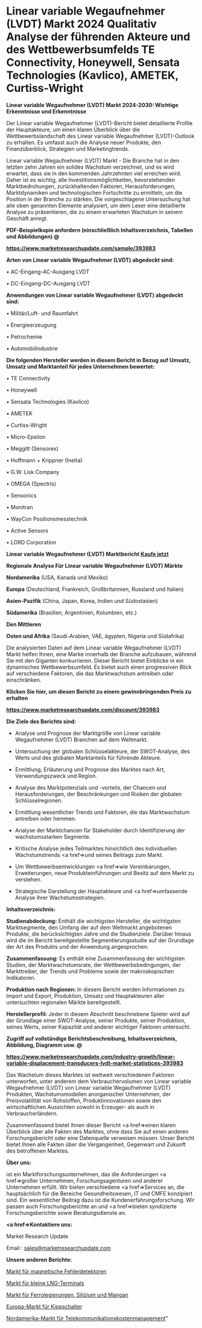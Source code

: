 # Linear variable Wegaufnehmer (LVDT) Markt 2024 Qualitativ Analyse der führenden Akteure und des Wettbewerbsumfelds TE Connectivity, Honeywell, Sensata Technologies (Kavlico), AMETEK, Curtiss-Wright

<strong>Linear variable Wegaufnehmer (LVDT) Markt 2024-2030: Wichtige Erkenntnisse und Erkenntnisse</strong>

Der Linear variable Wegaufnehmer (LVDT)-Bericht bietet detaillierte Profile der Hauptakteure, um einen klaren Überblick über die Wettbewerbslandschaft des Linear variable Wegaufnehmer (LVDT)-Outlook zu erhalten. Es umfasst auch die Analyse neuer Produkte, den Finanzüberblick, Strategien und Marketingtrends.

Linear variable Wegaufnehmer (LVDT) Markt - Die Branche hat in den letzten zehn Jahren ein solides Wachstum verzeichnet, und es wird erwartet, dass sie in den kommenden Jahrzehnten viel erreichen wird. Daher ist es wichtig, alle Investitionsmöglichkeiten, bevorstehenden Marktbedrohungen, zurückhaltenden Faktoren, Herausforderungen, Marktdynamiken und technologischen Fortschritte zu ermitteln, um die Position in der Branche zu stärken. Die vorgeschlagene Untersuchung hat alle oben genannten Elemente analysiert, um dem Leser eine detaillierte Analyse zu präsentieren, die zu einem erwarteten Wachstum in seinem Geschäft anregt.



<strong><b>PDF-Beispielkopie anfordern (einschließlich Inhaltsverzeichnis, Tabellen und Abbildungen) @ </b></strong>

<strong><a href=https://www.marketresearchupdate.com/sample/393983>

<strong>https://www.marketresearchupdate.com/sample/393983</u></a></strong></strong>



<strong>Arten von Linear variable Wegaufnehmer (LVDT) abgedeckt sind:</strong>

• AC-Eingang-AC-Ausgang LVDT

• DC-Eingang-DC-Ausgang LVDT



<strong>Anwendungen von Linear variable Wegaufnehmer (LVDT) abgedeckt sind:</strong>

• Militär/Luft- und Raumfahrt

• Energieerzeugung

• Petrochemie

• Automobilindustrie



<strong>Die folgenden Hersteller werden in diesem Bericht in Bezug auf Umsatz, Umsatz und Marktanteil für jedes Unternehmen bewertet:</strong>

• TE Connectivity

• Honeywell

• Sensata Technologies (Kavlico)

• AMETEK

• Curtiss-Wright

• Micro-Epsilon

• Meggitt (Sensorex)

• Hoffmann + Krippner (Inelta)

• G.W. Lisk Company

• OMEGA (Spectris)

• Sensonics

• Monitran

• WayCon Positionsmesstechnik

• Active Sensors

• LORD Corporation



<strong>Linear variable Wegaufnehmer (LVDT) Marktbericht <a href=https://www.marketresearchupdate.com/buynow/393983>Kaufe jetzt</a></strong>



<strong>Regionale Analyse Für Linear variable Wegaufnehmer (LVDT) Märkte</strong>



<strong>Nordamerika</strong> (USA, Kanada und Mexiko)



<strong>Europa</strong> (Deutschland, Frankreich, Großbritannien, Russland und Italien)



<strong>Asien-Pazifik</strong> (China, Japan, Korea, Indien und Südostasien)



<strong>Südamerika</strong> (Brasilien, Argentinien, Kolumbien, etc.)



<strong>Den Mittleren</strong> 

<strong>Osten und Afrika</strong> (Saudi-Arabien, VAE, ägypten, Nigeria und Südafrika)

Die analysierten Daten auf dem Linear variable Wegaufnehmer (LVDT) Markt helfen Ihnen, eine Marke innerhalb der Branche aufzubauen, während Sie mit den Giganten konkurrieren. Dieser Bericht bietet Einblicke in ein dynamisches Wettbewerbsumfeld. Es bietet auch einen progressiven Blick auf verschiedene Faktoren, die das Marktwachstum antreiben oder einschränken.



<strong>Klicken Sie hier, um diesen Bericht zu einem gewinnbringenden Preis zu erhalten
</strong>

<strong><a href=https://www.marketresearchupdate.com/discount/393983>https://www.marketresearchupdate.com/discount/393983</b></u></strong></a>



<strong>Die Ziele des Berichts sind:</strong>

- Analyse und Prognose der Marktgröße von Linear variable Wegaufnehmer (LVDT) Branchen auf dem Weltmarkt.

- Untersuchung der globalen Schlüsselakteure, der SWOT-Analyse, des Werts und des globalen Marktanteils für führende Akteure.

- Ermittlung, Erläuterung und Prognose des Marktes nach Art, Verwendungszweck und Region.

- Analyse des Marktpotenzials und -vorteils, der Chancen und Herausforderungen, der Beschränkungen und Risiken der globalen Schlüsselregionen.

- Ermittlung wesentlicher Trends und Faktoren, die das Marktwachstum antreiben oder hemmen.

- Analyse der Marktchancen für Stakeholder durch Identifizierung der wachstumsstarken Segmente.

- Kritische Analyse jedes Teilmarktes hinsichtlich des individuellen Wachstumstrends <a href=>und</a> seines Beitrags zum Markt.

- Um Wettbewerbsentwicklungen <a href=>wie</a> Vereinbarungen, Erweiterungen, neue Produkteinführungen und Besitz auf dem Markt zu verstehen.

- Strategische Darstellung der Hauptakteure und <a href=>umfas</a>sende Analyse ihrer Wachstumsstrategien.



<strong>Inhaltsverzeichnis:</strong>



<strong>Studienabdeckung:</strong> Enthält die wichtigsten Hersteller, die wichtigsten Marktsegmente, den Umfang der auf dem Weltmarkt angebotenen Produkte, die berücksichtigten Jahre und die Studienziele. Darüber hinaus wird die im Bericht bereitgestellte Segmentierungsstudie auf der Grundlage der Art des Produkts und der Anwendung angesprochen.



<strong>Zusammenfassung:</strong> Es enthält eine Zusammenfassung der wichtigsten Studien, der Marktwachstumsrate, der Wettbewerbsbedingungen, der Markttreiber, der Trends und Probleme sowie der makroskopischen Indikatoren.



<strong>Produktion nach Regionen:</strong> In diesem Bericht werden Informationen zu Import und Export, Produktion, Umsatz und Hauptakteuren aller untersuchten regionalen Märkte bereitgestellt.



<strong>Herstellerprofil:</strong> Jeder in diesem Abschnitt beschriebene Spieler wird auf der Grundlage einer SWOT-Analyse, seiner Produkte, seiner Produktion, seines Werts, seiner Kapazität und anderer wichtiger Faktoren untersucht.



<strong><b>Zugriff auf vollständige Berichtsbeschreibung, Inhaltsverzeichnis, Abbildung, Diagramm usw. @ </b></strong>

<strong><a href=https://www.marketresearchupdate.com/industry-growth/linear-variable-displacement-transducers-lvdt-market-statistices-393983>https://www.marketresearchupdate.com/industry-growth/linear-variable-displacement-transducers-lvdt-market-statistices-393983</a></strong>

Das Wachstum dieses Marktes ist weltweit verschiedenen Faktoren unterworfen, unter anderem dem Verbrauchervolumen von Linear variable Wegaufnehmer (LVDT) von Linear variable Wegaufnehmer (LVDT) Produkten, Wachstumsmodellen anorganischer Unternehmen, der Preisvolatilität von Rohstoffen, Produktinnovationen sowie den wirtschaftlichen Aussichten sowohl in Erzeuger- als auch in Verbraucherländern.

Zusammenfassend bietet Ihnen dieser Bericht <a href=>einen</a> klaren Überblick über alle Fakten des Marktes, ohne dass Sie auf einen anderen Forschungsbericht oder eine Datenquelle verweisen müssen. Unser Bericht bietet Ihnen alle Fakten über die Vergangenheit, Gegenwart und Zukunft des betroffenen Marktes.



<strong>Über uns:</strong>

 ist ein Marktforschungsunternehmen, das die Anforderungen <a href=>großer</a> Unternehmen, Forschungsagenturen und anderer Unternehmen erfüllt. Wir bieten verschiedene <a href=>Services</a> an, die hauptsächlich für die Bereiche Gesundheitswesen, IT und CMFE konzipiert sind. Ein wesentlicher Beitrag dazu ist die Kundenerfahrungsforschung. Wir passen auch Forschungsberichte an und <a href=>bieten</a> syndizierte Forschungsberichte sowie Beratungsdienste an.



<strong><a href=>Kontaktiere uns:</a></strong>

Market Research Update

Email : sales@marketresearchupdate.com



<strong>Unsere anderen Berichte:</strong>

<a href=https://www.linkedin.com/pulse/magnetic-flaw-detectors-market-opportunities>Markt für magnetische Fehlerdetektoren</a>

<a href=https://www.linkedin.com/pulse/small-scale-lng-terminals-market-size-trends>Markt für kleine LNG-Terminals</a>

<a href=https://www.linkedin.com/pulse/ferroalloys-silico-manganese-market-outlooks>Markt für Ferrolegierungen, Silizium und Mangan</a>

<a href=https://www.linkedin.com/pulse/europe-toggle-switches-market-growth-possibilities-analysis>Europa-Markt für Kippschalter</a>

<a href=https://www.linkedin.com/pulse/north-america-telecom-expense-management-tem-market-2023-2030>Nordamerika-Markt für Telekommunikationskostenmanagement</a>"
